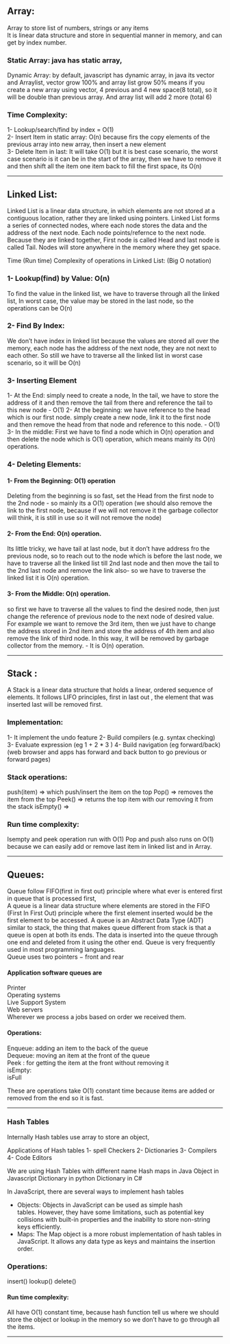 

## Array:     
Array to store list of numbers, strings or any items         
It is linear data structure and store in sequential manner in memory, and can get by index number.     

### Static Array: java has static array,       
Dynamic Array: by default, javascript has dynamic array, in java its vector and Arraylist, vector grow 100% and array list grow 50% means if you create a new array using vector, 4 previous and 4 new space(8 total), so it will be double than previous array. And array list will add 2 more (total 6)      

### Time Complexity:      
1- Lookup/search/find by index = O(1)      
2- Insert Item in static array: O(n) because firs the copy elements of the previous array into new array, then insert a new element        
3- Delete Item in last: It will take O(1) but it is best case scenario, the worst case scenario is it can be in the start of the array, then we have to remove it and then shift all the item one item back to fill the first space, its O(n)          

 - - - - - - - - - - - -  



## Linked List:

Linked List is a linear data structure, in which elements are not stored at a contiguous location, rather they are linked using pointers. 
Linked List forms a series of connected nodes, where each node stores the data and the address of the next node. Each node points/refernce to the next node. Because they are linked together, First node is called Head and last node is called Tail.
Nodes will store anywhere in the memory where they get space.


Time (Run time) Complexity of operations in Linked List: (Big O notation)

### 1- Lookup(find) by Value: O(n)
To find the value in the linked list, we have to traverse through all the linked list, In worst case, the value may be stored in the last node, so the operations can be O(n)

### 2- Find By Index:
We don’t have index in linked list because the values are stored all over the memory, each node has the address of the next node, they are not next to each other. So still we have to traverse all the linked list in worst case scenario, so it will be O(n)

### 3- Inserting Element 
1- At the End:  simply need to create a node, In the tail, we have to store the address of it and then remove the tail from there and reference the tail to this new node - O(1)
2- At the beginning: we have reference to the head which is our first node.  simply create a new node, link it to the first node and then remove the head from that node and reference to this node. - O(1)
3- In the middle: First we have to find a node which in O(n) operation and then delete the node which is O(1) operation, which means mainly its O(n) operations.

### 4- Deleting Elements:
#### 1- From the Beginning: O(1) operation
  Deleting from the beginning is so fast, set the Head from the first node to the 2nd node - so mainly its a O(1) operation (we should also remove the link to the first node, because if we will not remove it the garbage collector will think, it is still in use so it will not remove the node)

#### 2- From the End: O(n) operation.
 Its little tricky, we have tail at last node, but it don’t have address fro the previous node, so to reach out to the node which is before the last node, we have to traverse all the linked list till 2nd last node and then move the tail to the 2nd last node and remove the link also- so we have to traverse the linked list it is O(n) operation.

#### 3- From the Middle: O(n) operation.
  so first we have to traverse all the values to find the desired node, then just change the reference of previous node to the next node of desired value. For example we want to remove the 3rd item, then we just have to change the address stored in 2nd item and store the address of 4th item and also remove the link of third node. In this way, it will be removed by garbage collector from the memory. - It is O(n) operation.

  - - - - - - - - - - - - - - - - 


## Stack :
A Stack is a linear data structure that holds a linear, ordered sequence of elements. It follows LIFO principles, first in last out , the element that was inserted last will be removed first.

### Implementation:
1- It implement the undo feature
2- Build compilers (e.g. syntax checking)
3-  Evaluate expression (eg 1 + 2  * 3 ) 
4- Build navigation (eg forward/back) (web browser and apps has forward and back button to go previous or forward pages)

### Stack operations:
push(item) => which push/insert the item on the top
Pop() =>  removes the item from the top
Peek() => returns the top item with our removing it from the stack
isEmpty() => 

### Run time complexity:
Isempty and peek operation run with O(1)
Pop and push also runs on O(1) because we can easily add or remove last item in linked list and in Array.

 - - - - - - - - - - - - 

## Queues:
Queue follow FIFO(first in first out) principle where what ever is entered first in queue that is processed first,     
A queue is a linear data structure where elements are stored in the FIFO (First In First Out) principle where the first element inserted would be the first element to be accessed. A queue is an Abstract Data Type (ADT) similar to stack, the thing that makes queue different from stack is that a queue is open at both its ends. The data is inserted into the queue through one end and deleted from it using the other end. Queue is very frequently used in most programming languages.      
Queue uses two pointers − front and rear    

#### Application software queues are 
Printer    
Operating systems    
Live Support System    
Web servers    
Wherever we process a jobs based on order we received them.     


#### Operations:
Enqueue: adding an item to the back of the queue     
Dequeue: moving an item at the front of the queue     
Peek : for getting the item at the front without removing it     
isEmpty:     
isFull      

These are operations take O(1) constant time because items are added or removed from the end so it is fast.

 - - - - - - - - - - - 

  
### Hash Tables

Internally Hash tables use array to store an object, 

Applications of Hash tables
1- spell Checkers
2- Dictionaries
3-  Compilers
4-  Code Editors

We are using Hash Tables with different name
Hash maps in Java
Object in Javascript
Dictionary in python
Dictionary in C#

In JavaScript, there are several ways to implement hash tables 
* Objects: Objects in JavaScript can be used as simple hash tables. However, they have some limitations, such as potential key collisions with built-in properties and the inability to store non-string keys efficiently.
* Maps: The Map object is a more robust implementation of hash tables in JavaScript. It allows any data type as keys and maintains the insertion order.

### Operations:
insert()
lookup()
delete() 

#### Run time complexity:
All have O(1) constant time, because hash function tell us where we should store the  object or lookup in the memory so we don’t have to go through all the items. 

 - - - - - - - - - - - 
